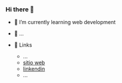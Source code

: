 ### Hi there 👋

<!--
**0ozen/0ozen** is a ✨ _special_ ✨ repository because its `README.md` (this file) appears on your GitHub profile.
-->



- 🌱 I’m currently learning web development

- 🌱 ...

- 🌱 Links
    - ...
    - [sitio web](https://myportfolio003.netlify.app/)
    - [linkendin](https://www.linkedin.com/in/jhean-undifined/)
    - ...


